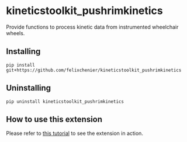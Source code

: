 # kineticstoolkit_pushrimkinetics

Provide functions to process kinetic data from instrumented wheelchair wheels.


## Installing

```
pip install git+https://github.com/felixchenier/kineticstoolkit_pushrimkinetics
```

## Uninstalling

```
pip uninstall kineticstoolkit_pushrimkinetics
```

## How to use this extension

Please refer to [this tutorial](tutorials/tutorial.ipynb) to see the extension in action.
